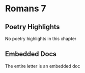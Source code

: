 # Romans 7

## Poetry Highlights

No poetry highlights in this chapter

## Embedded Docs

The entire letter is an embedded doc

